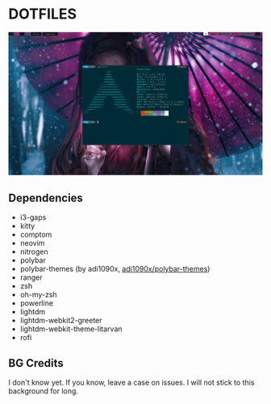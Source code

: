 # DOTFILES

![screenshot](https://raw.githubusercontent.com/FLYwithPEACE/DOTFILES/main/rice_screenshot.png?token=ALC2F4ZRXWVMNIEIKZBQB6TAL6RQI)

## Dependencies

* i3-gaps
* kitty
* comptom
* neovim
* nitrogen
* polybar
* polybar-themes (by adi1090x,  [adi1090x/polybar-themes](https://github.com/adi1090x/polybar-themes))
* ranger
* zsh
* oh-my-zsh
* powerline
* lightdm
* lightdm-webkit2-greeter
* lightdm-webkit-theme-litarvan
* rofi

## BG Credits

I don't know yet. If you know, leave a case on issues. I will not stick to this background for long.
